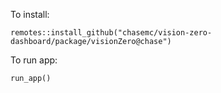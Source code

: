 To install:


```
remotes::install_github("chasemc/vision-zero-dashboard/package/visionZero@chase")
```

To run app:


```
run_app()
```
